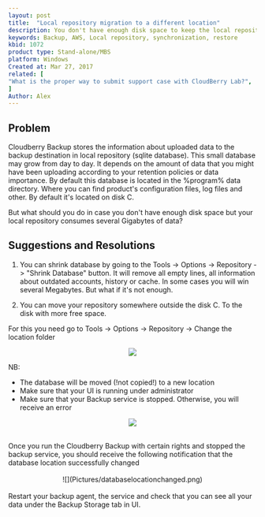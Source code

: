 ```yaml
---
layout: post
title:  "Local repository migration to a different location"
description: You don't have enough disk space to keep the local repository in the default location  
keywords: Backup, AWS, Local repository, synchronization, restore
kbid: 1072
product type: Stand-alone/MBS
platform: Windows
Created at: Mar 27, 2017
related: [
"What is the proper way to submit support case with CloudBerry Lab?",
]
Author: Alex
---
```


## Problem

Cloudberry Backup stores the information about uploaded data to the backup destination in local repository (sqlite database). This small database may grow from day to day. It depends on the amount of data that you might have been uploading according to your retention policies or data importance. By default this database is located in the %program% data directory. Where you can find product's configuration files, log files and other. By default it's located on disk C.

But what should you do in case you don't have enough disk space but your local repository consumes several Gigabytes of data?

## Suggestions and Resolutions

1. You can shrink database by going to the Tools -> Options -> Repository -> "Shrink Database" button.
It will remove all empty lines, all information about outdated accounts, history or cache. In some cases you will win several Megabytes. But what if it's not enough.

2. You can move your repository somewhere outside the disk C. To the disk with more free space.

For this you need go to Tools -> Options -> Repository -> Change the location folder

<center>

![](Pictures/repolocation.png)

</center>

NB:

* The database will be moved (!not copied!) to a new location
* Make sure that your UI is running under administrator
* Make sure that your Backup service is stopped. Otherwise, you will receive an error

<center>

![](Pictures/movingrepository.png)

</center>
<br>
Once you run the Cloudberry Backup with certain rights and stopped the backup service, you should receive the following notification that the database location successfully changed

<center>
<br>
![](Pictures/databaselocationchanged.png)

</center>
<br>
Restart your backup agent, the service and check that you can see all your data under the Backup Storage tab in UI.
